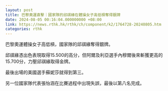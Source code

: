 ```yaml
---
layout: post
title: 巴黎奧運直擊｜國家隊的邱祺緣在體操女子高低槓奪得銀牌
date: 2024-08-05 00:16:04.000000000 +08:00
link: https://news.rthk.hk/rthk/ch/component/k2/1764728-20240805.htm
categories: rthk
---
```


巴黎奧運體操女子高低槓，國家隊的邱祺緣奪得銀牌。

邱祺緣憑出色表現取得15.500的高分，但阿爾及利亞選手內穆爾後來斬獲更高的15.700分，力壓邱祺緣取得金牌。

最後出場的美國選手蘇妮莎就得到第三。

另一位國家隊代表張怡涵在比賽過程中出現失誤，最後以第八名完成。
